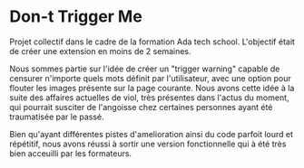 # Don-t Trigger Me

Projet collectif dans le cadre de la formation Ada tech school. L'objectif était de créer une extension en moins de 2 semaines.

Nous sommes partie sur l'idée de créer un "trigger warning" capable de censurer n'importe quels mots définit par l'utilisateur, avec une option pour flouter les images présente sur la page courante.
Nous avons cette idée à la suite des affaires actuelles de viol, très présentes dans l'actus du moment, qui pourrait susciter de l'angoisse chez certaines personnes ayant été traumatisée par le passé.

Bien qu'ayant différentes pistes d'amelioration ainsi du code parfoit lourd et répétitif, nous avons réussi à sortir une version fonctionnelle qui à été très bien acceuilli par les formateurs.
